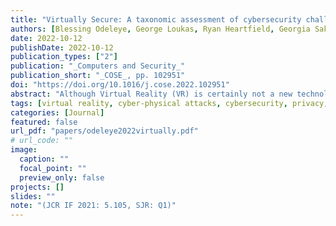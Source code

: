 ```yaml
---
title: "Virtually Secure: A taxonomic assessment of cybersecurity challenges in virtual reality environments"
authors: [Blessing Odeleye, George Loukas, Ryan Heartfield, Georgia Sakellari, Emmanouil Panaousis, Fotios Spyridonis]
date: 2022-10-12
publishDate: 2022-10-12
publication_types: ["2"]
publication: "_Computers and Security_"
publication_short: "_COSE_, pp. 102951"
doi: "https://doi.org/10.1016/j.cose.2022.102951"
abstract: "Although Virtual Reality (VR) is certainly not a new technology, its recent adoption across several sectors beyond entertainment has led the information security research community to take note of the new cyber threats that come with it. The variety of system components presents an extensive attack surface that can be exploited. At the same time, VR’s emphasis on immersion, interaction and presence means that the user can be targeted directly, yet the use of head-mounted displays may prevent them from observing a cyber attack’s impact in their immediate physical environment. This paper presents the first taxonomic representation of VR security challenges. By systemically classifying existing VR cyber threats against existing defences in a single comparative matrix, we aim to help researchers from different backgrounds to identify key focus areas where further research would be most beneficial."
tags: [virtual reality, cyber-physical attacks, cybersecurity, privacy, taxonomy]
categories: [Journal]
featured: false
url_pdf: "papers/odeleye2022virtually.pdf"
# url_code: ""
image:
  caption: ""
  focal_point: ""
  preview_only: false
projects: []
slides: ""
note: "(JCR IF 2021: 5.105, SJR: Q1)"
---
```

